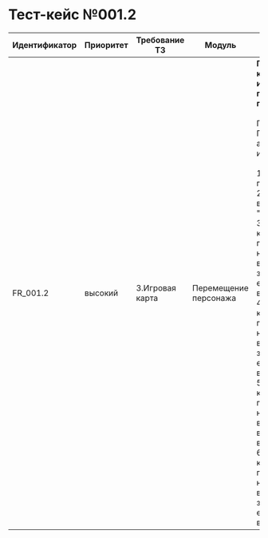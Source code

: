 # Тест-кейс №001.2 


| Идентификатор | Приоритет |  Требование ТЗ  | Модуль | Шаги тест-кейса | Ожидаемый результат |
| ------ | ------ | ------ | ------ | ------ | ------ |
|     FR\_001.2    |  высокий  | 3\.Игровая карта | Перемещение персонажа | **Проверка корректности и скорости перемещения персонажа.** <br><br>   Предусловие: Пользователь авторизован в игре.<br><br> 1\. Запустить проект. <br>2\. Перейти во вкладку "Карта". <br>3\.Задать команду перемещения на 1 клетку вправо и засечь время её выполнения.<br>4\.Задать команду перемещения на 1 клетку влево и засечь время её выполнения. <br>5\.Задать команду перемещения на 1 клетку вниз и засечь время её выполнения.<br>6\.Задать команду перемещения на 1 клетку вверх и засечь время её выполнения.| Местоположение персонажа корректно изменяется на 1 клетку в указаную сторону.<br> Скорость перемещения персонажа во всех направлениях одинаковая и составляет 2 секунды. |